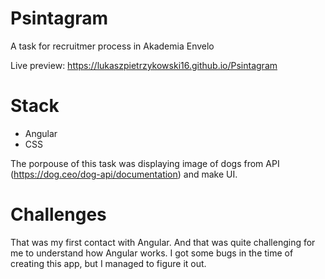 # Psintagram

A task for recruitmer process in Akademia Envelo 

Live preview: https://lukaszpietrzykowski16.github.io/Psintagram

# Stack
- Angular 
- CSS

The porpouse of this task was displaying image of dogs from API (https://dog.ceo/dog-api/documentation) and make UI. 

# Challenges 
That was my first contact with Angular. And that was quite challenging for me to understand how Angular works. I got some bugs in the time of creating this app, but I managed to figure it out. 


